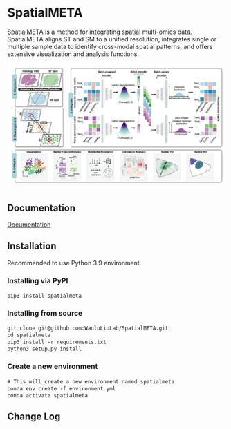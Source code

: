 # SpatialMETA

SpatialMETA is a method for integrating spatial multi-omics data. SpatialMETA aligns ST and SM to a unified resolution, integrates single or multiple sample data to identify cross-modal spatial patterns, and offers extensive visualization and analysis functions.

<img src="./docs/spatialmeta.png" />

## Documentation

[Documentation](https://spatialmeta.readthedocs.io/en/latest/)

## Installation
Recommended to use Python 3.9 environment.
### Installing via PyPI
```shell
pip3 install spatialmeta
```
### Installing from source
```shell
git clone git@github.com:WanluLiuLab/SpatialMETA.git
cd spatialmeta
pip3 install -r requirements.txt
python3 setup.py install
```

### Create a new environment

```shell
# This will create a new environment named spatialmeta
conda env create -f environment.yml
conda activate spatialmeta
```
## Change Log

